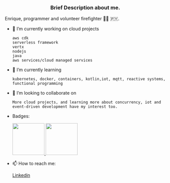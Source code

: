 ###  <p align="center">Brief Description about me.</p>

  Enrique, programmer and volunteer firefighter 👨‍🚒 🇵🇾.
  
- 🔭 I’m currently working on cloud projects
    
      aws cdk
      serverless framework
      vertx
      nodejs
      java
      aws services/cloud managed services
      
- 🌱 I’m currently learning 

      kubernetes, docker, containers, kotlin,iot, mqtt, reactive systems, functional programming
   
- 👯 I’m looking to collaborate on

      More cloud projects, and learning more about concurrency, iot and event-driven development have my interest too.

- Badges:

  <a href="https://www.credly.com/badges/80cc7752-3bef-41b0-90c9-a79ad19bde9a"><span>
  <img src="https://images.credly.com/size/340x340/images/598f6ac6-2dbd-4394-8ae4-943b2f4c43ea/AWS-Developer-Associate-2020.png" width="100">
  </span></a>
  <a href="https://www.credly.com/badges/8c48b9da-e30a-4b82-9f73-7a28fd2ed766"><span>
  <img src="https://images.credly.com/size/340x340/images/4bc21d8b-4afe-4fbd-9a90-a9de8bf7b240/AWS-SolArchitect-Associate-2020.png" width="100">
  </span></a>
  
- 📫 How to reach me:  
    
     [Linkedin](https://www.linkedin.com/in/kiquetal)
